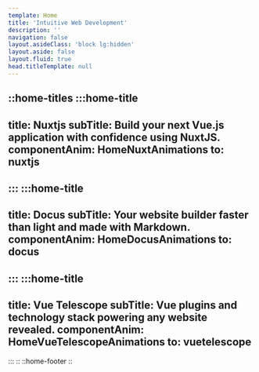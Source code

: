 ```yaml
---
template: Home
title: 'Intuitive Web Development'
description: ''
navigation: false
layout.asideClass: 'block lg:hidden'
layout.aside: false
layout.fluid: true
head.titleTemplate: null
---
```



::home-titles
  :::home-title
  ---
  title: Nuxtjs
  subTitle: Build your next Vue.js application with confidence using NuxtJS.
  componentAnim: HomeNuxtAnimations
  to: nuxtjs
  ---
  :::
  :::home-title
  ---
  title: Docus
  subTitle: Your website builder faster than light and made with Markdown.
  componentAnim: HomeDocusAnimations
  to: docus
  ---
  :::
  :::home-title
  ---
  title: Vue Telescope
  subTitle: Vue plugins and technology stack powering any website revealed.
  componentAnim: HomeVueTelescopeAnimations
  to: vuetelescope
  ---
  :::
::
::home-footer
::
